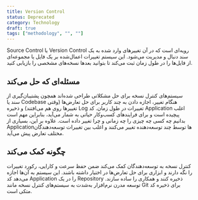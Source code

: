 ```yaml
---
title: Version Control
status: Deprecated
category: Technology
draft: true
tags: ["methodology", "", ""]
---
```


Source Control یا Version Control رویه‌ای است که در آن تغییرهای وارد شده به یک سند دنبال و مدیریت می‌شود. این سیستم تغییرات اعمال‌شده بر یک فایل یا مجموعه‌ای از فایل‌ها را در طول زمان ثبت می‌کند تا بتوانید بعدها نسخه‌های مشخصی را بازیابی کنید.

## مسئله‌ای که حل می‌کند

سیستم‌های کنترل نسخه برای حل مشکلاتی طراحی شده‌اند همچون پشتیبان‌گیری از سند یا Codebase هنگام تغییر، اجازه دادن به چند کاربر برای حل تعارض‌ها (وقتی تغییرها روی هم می‌افتند) و ذخیره Log تغییرات در طول زمان. کد Application اغلب پیچیده است و برای فرایندهای کسب‌وکار حیاتی به شمار می‌آید، بنابراین مهم است بدانیم چه کسی چه چیزی را چه زمانی و چرا تغییر داده است. علاوه بر این، بسیاری از Applicationها توسط چند توسعه‌دهنده تغییر می‌کنند و اغلب بین تغییرات توسعه‌دهندگان مختلف تعارض پیش می‌آید.

## چگونه کمک می‌کند

کنترل نسخه به توسعه‌دهندگان کمک می‌کند ضمن حفظ سرعت و کارایی، رکورد تغییرات را نگه دارند و ابزاری برای حل تعارض‌ها در اختیار داشته باشند. این سیستم به آن‌ها اجازه می‌دهد کد Application را در یک Repository ذخیره کنند و همکاری را ساده سازند. توسعه مدرن نرم‌افزار به‌شدت به سیستم‌های کنترل نسخه مانند Git برای ذخیره کد متکی است.
